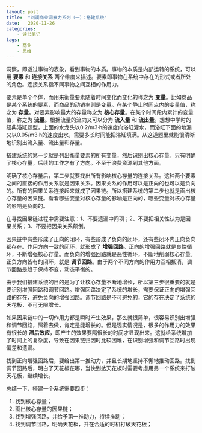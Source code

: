 ```yaml
---
layout: post
title:  "刘润商业洞察力系列（一）：搭建系统"
date:   2020-11-26
categories:
    - 读书笔记
tags:
    - 商业
    - 思维
---
```


洞察，即透过事物的表象，看到事物的本质。事物的本质是内部运转的系统，可以用 __要素__ 和 __连接关系__ 两个维度来描述。要素即事物在系统中存在的形式或者所处的角色。连接关系指不同事物之间互相的作用力。  

要素是单个个体，而用来衡量要素随着时间变化而变化的称之为 __变量__。比如商品是某个系统的要素，而商品的动销率则是变量。在某个静止时间点内的变量值，称之为 __存量__。对要素影响最大的存量称之为 __核心存量__。在某个时间段内累计的变量值，称之为 __流量__。根据流量的流向又可以分为 __流入量__ 和 __流出量__。想想中学时的经典浴缸题型，上面的水龙头以0.2/m3·h的速度向浴缸灌水，而浴缸下面的地漏又以0.05/m3·h的速度出水，需要多长时间能把浴缸填满。从这道题里就能很清晰地识别出流入量、流出量和存量。    

搭建系统的第一步就是列出衡量要素的所有变量，然后识别出核心存量。只有明确了核心存量，后续的工作才有了方向。不至于浪费资源到其他方面。  

明确了核心存量后，第二步就要找出所有影响核心存量的连接关系。这种两个要素之间的直接的作用关系就是因果关系。因果关系的作用可以是正向的也可以是负向的。所有的因果关系连接起来就成了因果链。所以搭建系统的第二步也就是画出核心存量的因果链。看看哪些变量对核心存量的影响是正向的，哪些变量对核心存量的影响是负向的。  

在寻找因果链过程中需要注意：1、不要遗漏中间项；2、不要把相关性认为是因果关系；3、不要把因果关系颠倒。  

因果链中有些形成了正向的闭环，有些形成了负向的闭环，还有些闭环内正向负向都存在。作用方向一致的闭环，就形成了 __增强回路__。正向的增强回路就是良性循环，不断增强核心存量。而负向的增强回路就是恶性循环，不断地削弱核心存量。正负方向皆有的闭环，就是 __调节回路__。由于两个不同方向的作用力互相抵消，调节回路是趋于保持不变，动态平衡的。  

由于我们搭建系统的目的是为了让核心存量不断地增长，所以第三步很重要的就是要识别增强回路和调节回路。增强回路决定了系统的增长，需要保证正向的增强回路的存在，避免负向的增强回路。调节回路是不可避免的，它的存在决定了系统的天花板，不可无限增长。

如果因果链中的一切作用力都是瞬时产生效果，那么就很简单，很容易识别出增强和调节回路，照着去做，肯定是能增长的。但是现实情况是，很多的作用力的效果有很长的 __滞后效应__，即产生的效果要隔很长的时间才显现出来。这就给系统增加了时间上的复杂度，导致在因果链归因时比较困难，在识别增强和调节回路时出现偏差和遗漏。  

找到正向增强回路后，要给出第一推动力，并且长期地坚持不懈地推动回路。找到调节回路后，明白了天花板在哪，当快到达天花板时需要考虑用另一个系统来打破天花板，继续增长。  

总结一下，搭建一个系统需要四步：
1. 找到核心存量；  
2. 画出核心存量的因果链；  
3. 找到增强回路，并给予第一推动力，持续推动；  
4. 找到调节回路，明确天花板，并在合适的时机打破天花板；  

